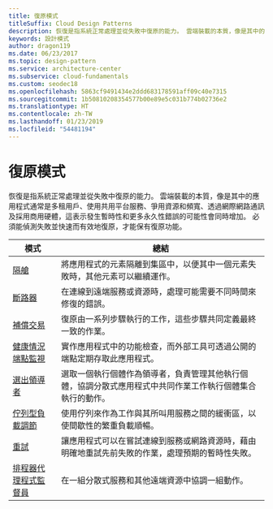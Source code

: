 ```yaml
---
title: 復原模式
titleSuffix: Cloud Design Patterns
description: 恢復是指系統正常處理並從失敗中復原的能力。 雲端裝載的本質，像是其中的應用程式通常是多租用戶、使用共用平台服務、爭用資源和頻寬、透過網際網路通訊及採用商用硬體，這表示發生暫時性和更多永久性錯誤的可能性會同時增加。 必須能偵測失敗並快速而有效地復原，才能保有復原功能。
keywords: 設計模式
author: dragon119
ms.date: 06/23/2017
ms.topic: design-pattern
ms.service: architecture-center
ms.subservice: cloud-fundamentals
ms.custom: seodec18
ms.openlocfilehash: 5863cf9491434e2ddd683178591aff09c40e7315
ms.sourcegitcommit: 1b50810208354577b00e89e5c031b774b02736e2
ms.translationtype: HT
ms.contentlocale: zh-TW
ms.lasthandoff: 01/23/2019
ms.locfileid: "54481194"
---
```

# <a name="resiliency-patterns"></a>復原模式

恢復是指系統正常處理並從失敗中復原的能力。 雲端裝載的本質，像是其中的應用程式通常是多租用戶、使用共用平台服務、爭用資源和頻寬、透過網際網路通訊及採用商用硬體，這表示發生暫時性和更多永久性錯誤的可能性會同時增加。 必須能偵測失敗並快速而有效地復原，才能保有復原功能。

|                            模式                             |                                                                                                      總結                                                                                                       |
|----------------------------------------------------------------|--------------------------------------------------------------------------------------------------------------------------------------------------------------------------------------------------------------------|
|                   [隔艙](../bulkhead.md)                   |                                                     將應用程式的元素隔離到集區中，以便其中一個元素失敗時，其他元素可以繼續運作。                                                      |
|            [斷路器](../circuit-breaker.md)            |                                                  在連線到遠端服務或資源時，處理可能需要不同時間來修復的錯誤。                                                   |
|   [補償交易](../compensating-transaction.md)   |                                                      復原由一系列步驟執行的工作，這些步驟共同定義最終一致的作業。                                                       |
| [健康情況端點監視](../health-endpoint-monitoring.md) |                                            實作應用程式中的功能檢查，而外部工具可透過公開的端點定期存取此應用程式。                                            |
|            [選出領導者](../leader-election.md)            | 選取一個執行個體作為領導者，負責管理其他執行個體，協調分散式應用程式中共同作業工作執行個體集合執行的動作。 |
|  [佇列型負載調節](../queue-based-load-leveling.md)  |                                            使用佇列來作為工作與其所叫用服務之間的緩衝區，以使間歇性的繁重負載順暢。                                             |
|                      [重試](../retry.md)                      |             讓應用程式可以在嘗試連線到服務或網路資源時，藉由明確地重試先前失敗的作業，處理預期的暫時性失敗。             |
| [排程器代理程式監督員](../scheduler-agent-supervisor.md) |                                                            在一組分散式服務和其他遠端資源中協調一組動作。                                                            |